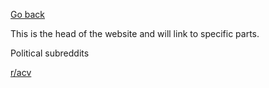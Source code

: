 [Go back](/)

This is the head of the website and will link to specific parts.

Political subreddits

[r/acv](/Directory/Political+Subreddits/acv)
